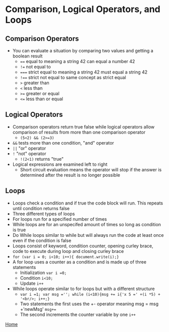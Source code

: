 # Comparison, Logical Operators, and Loops

## Comparison Operators
* You can evaluate a situation by comparing two values and getting a boolean result
    * ```==``` equal to meaning a string 42 can equal a number 42
    * ```!=``` not equal to
    * ```===``` strict equal to meaning a string 42 must equal a string 42
    * ```!==``` strict not equal to same concept as strict equal
    * ```>``` greater than
    *  ```<``` less than
    * ```>=``` greater or equal
    * ```<=``` less than or equal

## Logical Operators
* Comparison operators return true false while logical operators allow comparison of results from more than one comparison operator
    * ```(5<2) && (2>=3)```
* ```&&``` tests more than one condition, "and" operator
* ```||``` "or" operator
* ```!``` "not" operator
    * ```!(2<1)``` returns "true"
* Logical expressions are examined left to right
    * Short circuit evaluation means the operator will stop if the answer is determined after the result is no longer possible

## Loops
* Loops check a condition and if true the code block will run. This repeats until condition returns false
* Three different types of loops
* For loops run for a specified number of times
* While loops are for an unspecifed amount of times so long as condition is true
* Do While loops similar to while but will always run the code at least once even if the condition is false
* Loops consist of keyword, condition counter, opening curley brace, code to execute during loop and closing curley brace
* ```for (var i = 0; i<10; i++){ document.write(i);}```
* A for loop uses a counter as a condition and is made up of three statements
    * Initialization ```var i =0;```
    * Condition ```i<10;```
    * Update ```i++```
* While loops operate similar to for loops but with a different structure
    * ```var i =1; var msg =''; while (i<10){msg += i{'x 5 =' +(i *5) + '<br/>; i++;}```
    * Two statements the first uses the +- operator meaning msg = msg +'newMsg' ```msg+=```
    * The second increments the counter variable by one ```i++```


[Home](README.md)
